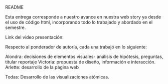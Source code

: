 README

Esta entrega corresponde a nuestro avance en nuestra web story ya desde el uso de código html, incorporando todo lo trabajado y abordado en el semestre. 

Link del video presentación: 



Respecto al ponderador de autoría, cada una trabajó en lo siguiente: 

Alondra: decisiones de elementos visuales- análisis de hipótesis, preguntas, titular reportaje
Victoria: propuesta de diseño, información e interacción.
Arlette: desarrollo de la página web


Todas: Desarrollo de las visualizaciones atómicas. 